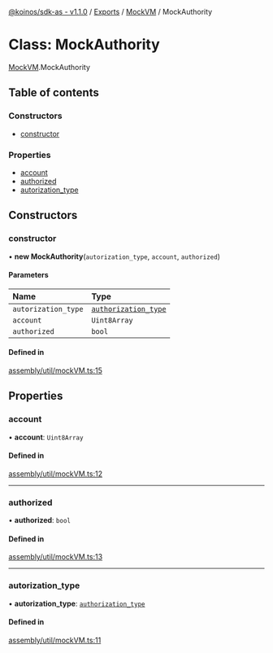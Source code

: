 [@koinos/sdk-as - v1.1.0](../README.md) / [Exports](../modules.md) / [MockVM](../modules/MockVM.md) / MockAuthority

# Class: MockAuthority

[MockVM](../modules/MockVM.md).MockAuthority

## Table of contents

### Constructors

- [constructor](MockVM.MockAuthority.md#constructor)

### Properties

- [account](MockVM.MockAuthority.md#account)
- [authorized](MockVM.MockAuthority.md#authorized)
- [autorization\_type](MockVM.MockAuthority.md#autorization_type)

## Constructors

### constructor

• **new MockAuthority**(`autorization_type`, `account`, `authorized`)

#### Parameters

| Name | Type |
| :------ | :------ |
| `autorization_type` | [`authorization_type`](../enums/authority.authorization_type.md) |
| `account` | `Uint8Array` |
| `authorized` | `bool` |

#### Defined in

[assembly/util/mockVM.ts:15](https://github.com/koinos/koinos-sdk-as/blob/0d26a97/assembly/util/mockVM.ts#L15)

## Properties

### account

• **account**: `Uint8Array`

#### Defined in

[assembly/util/mockVM.ts:12](https://github.com/koinos/koinos-sdk-as/blob/0d26a97/assembly/util/mockVM.ts#L12)

___

### authorized

• **authorized**: `bool`

#### Defined in

[assembly/util/mockVM.ts:13](https://github.com/koinos/koinos-sdk-as/blob/0d26a97/assembly/util/mockVM.ts#L13)

___

### autorization\_type

• **autorization\_type**: [`authorization_type`](../enums/authority.authorization_type.md)

#### Defined in

[assembly/util/mockVM.ts:11](https://github.com/koinos/koinos-sdk-as/blob/0d26a97/assembly/util/mockVM.ts#L11)
